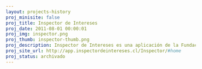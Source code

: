 ```yaml
---
layout: projects-history
proj_minisite: false
proj_title: Inspector de Intereses
proj_date: 2011-08-01 00:00:01
proj_img: inspector.png
proj_thumb: inspector-thumb.png
proj_description: Inspector de Intereses es una aplicación de la Fundación Ciudadano Inteligente, que utiliza la tecnología web como herramienta de fiscalización de la actividad política. Buscamos promover la transparencia en el sector público, e incentivar la participación activa de la ciudadanía en la labor colectiva de proteger el interés público.
proj_site_url: http://app.inspectordeintereses.cl/Inspector/#home
proj_status: archivado
---
```

